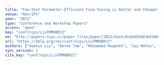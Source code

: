 ```yaml
---
title: "Few-Shot Parameter-Efficient Fine-Tuning is Better and Cheaper than In-Context Learning."
venue: "NeurIPS"
year: "2022"
type: "Conference and Workshop Papers"
access: "open"
key: "conf/nips/LiuTMMHBR22"
ee: "http://papers.nips.cc/paper_files/paper/2022/hash/0cde695b83bd186c1fd456302888454c-Abstract-Conference.html"
url: "https://dblp.org/rec/conf/nips/LiuTMMHBR22"
authors: ["Haokun Liu", "Derek Tam", "Mohammed Muqeeth", "Jay Mohta", "Tenghao Huang", "Mohit Bansal", "Colin Raffel"]
sync_version: 3
cite_key: "conf/nips/LiuTMMHBR22"
---
```

